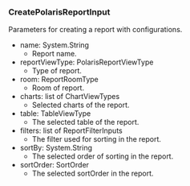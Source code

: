 ### CreatePolarisReportInput
Parameters for creating a report with configurations.

- name: System.String
  - Report name.
- reportViewType: PolarisReportViewType
  - Type of report.
- room: ReportRoomType
  - Room of report.
- charts: list of ChartViewTypes
  - Selected charts of the report.
- table: TableViewType
  - The selected table of the report.
- filters: list of ReportFilterInputs
  - The filter used for sorting in the report.
- sortBy: System.String
  - The selected order of sorting in the report.
- sortOrder: SortOrder
  - The selected sortOrder in the report.
